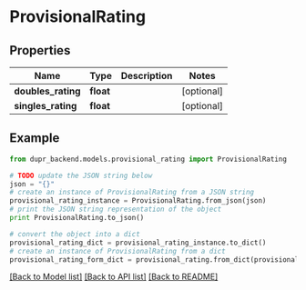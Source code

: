# ProvisionalRating


## Properties
Name | Type | Description | Notes
------------ | ------------- | ------------- | -------------
**doubles_rating** | **float** |  | [optional] 
**singles_rating** | **float** |  | [optional] 

## Example

```python
from dupr_backend.models.provisional_rating import ProvisionalRating

# TODO update the JSON string below
json = "{}"
# create an instance of ProvisionalRating from a JSON string
provisional_rating_instance = ProvisionalRating.from_json(json)
# print the JSON string representation of the object
print ProvisionalRating.to_json()

# convert the object into a dict
provisional_rating_dict = provisional_rating_instance.to_dict()
# create an instance of ProvisionalRating from a dict
provisional_rating_form_dict = provisional_rating.from_dict(provisional_rating_dict)
```
[[Back to Model list]](../README.md#documentation-for-models) [[Back to API list]](../README.md#documentation-for-api-endpoints) [[Back to README]](../README.md)


